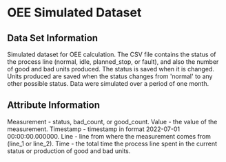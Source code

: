 # OEE Simulated Dataset


## Data Set Information
Simulated dataset for OEE calculation. The CSV file contains the status of the process line (normal, idle, planned_stop, or fault), and also the number of good and bad units produced. The status is saved when it is changed. Units produced are saved when the status changes from 'normal' to any other possible status. Data were simulated over a period of one month.

## Attribute Information
Measurement - status, bad_count, or good_count.
Value - the value of the measurement.
Timestamp - timestamp in format 2022-07-01 00:00:00.000000.
Line - line from where the measurement comes from (line_1 or line_2).
Time - the total time the process line spent in the current status or production of good and bad units.
